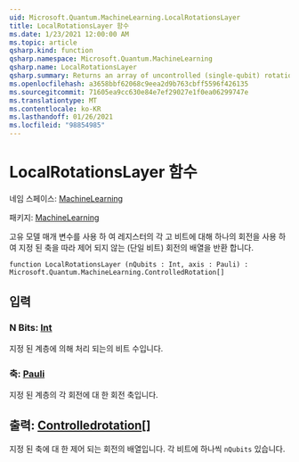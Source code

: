 ```yaml
---
uid: Microsoft.Quantum.MachineLearning.LocalRotationsLayer
title: LocalRotationsLayer 함수
ms.date: 1/23/2021 12:00:00 AM
ms.topic: article
qsharp.kind: function
qsharp.namespace: Microsoft.Quantum.MachineLearning
qsharp.name: LocalRotationsLayer
qsharp.summary: Returns an array of uncontrolled (single-qubit) rotations along a given axis, with one rotation for each qubit in a register, parameterized by distinct model parameters.
ms.openlocfilehash: a3658bbf62068c9eea2d9b763cbff5596f426135
ms.sourcegitcommit: 71605ea9cc630e84e7ef29027e1f0ea06299747e
ms.translationtype: MT
ms.contentlocale: ko-KR
ms.lasthandoff: 01/26/2021
ms.locfileid: "98854985"
---
```

# <a name="localrotationslayer-function"></a>LocalRotationsLayer 함수

네임 스페이스: [MachineLearning](xref:Microsoft.Quantum.MachineLearning)

패키지: [MachineLearning](https://nuget.org/packages/Microsoft.Quantum.MachineLearning)


고유 모델 매개 변수를 사용 하 여 레지스터의 각 고 비트에 대해 하나의 회전을 사용 하 여 지정 된 축을 따라 제어 되지 않는 (단일 비트) 회전의 배열을 반환 합니다.

```qsharp
function LocalRotationsLayer (nQubits : Int, axis : Pauli) : Microsoft.Quantum.MachineLearning.ControlledRotation[]
```


## <a name="input"></a>입력

### <a name="nqubits--int"></a>N Bits: [Int](xref:microsoft.quantum.lang-ref.int)

지정 된 계층에 의해 처리 되는의 비트 수입니다.


### <a name="axis--pauli"></a>축: [Pauli](xref:microsoft.quantum.lang-ref.pauli)

지정 된 계층의 각 회전에 대 한 회전 축입니다.



## <a name="output--controlledrotation"></a>출력: [Controlledrotation](xref:Microsoft.Quantum.MachineLearning.ControlledRotation)[]

지정 된 축에 대 한 제어 되는 회전의 배열입니다. 각 비트에 하나씩 `nQubits` 있습니다.